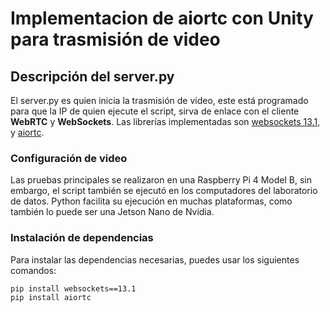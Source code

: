 # Implementacion de aiortc con Unity para trasmisión de video

## Descripción del server.py

El server.py es quien inicia la trasmisión de video, este está programado para que la IP de quien ejecute el script, sirva de enlace con el cliente **WebRTC** y **WebSockets**. Las librerías implementadas son [websockets 13.1](https://pypi.org/project/websockets/), y [aiortc](https://github.com/aiortc/aiortc?tab=readme-ov-file).

### Configuración de video

Las pruebas principales se realizaron en una Raspberry Pi 4 Model B, sin embargo, el script también se ejecutó en los computadores del laboratorio de datos. Python facilita su ejecución en muchas plataformas, como también lo puede ser una Jetson Nano de Nvidia.

### Instalación de dependencias

Para instalar las dependencias necesarias, puedes usar los siguientes comandos:

```sh
pip install websockets==13.1
pip install aiortc
```
